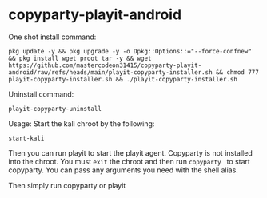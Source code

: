 # copyparty-playit-android

One shot install command:
```
pkg update -y && pkg upgrade -y -o Dpkg::Options::="--force-confnew" && pkg install wget proot tar -y && wget https://github.com/mastercodeon31415/copyparty-playit-android/raw/refs/heads/main/playit-copyparty-installer.sh && chmod 777 playit-copyparty-installer.sh && ./playit-copyparty-installer.sh
```

Uninstall command:
```
playit-copyparty-uninstall
```

Usage:
Start the kali chroot by the following:
```
start-kali
```

Then you can run playit to start the playit agent.
Copyparty is not installed into the chroot.
You must ```exit``` the chroot and then run ```copyparty ``` to start copyparty. You can pass any arguments you need with the shell alias. 

Then simply run copyparty or playit